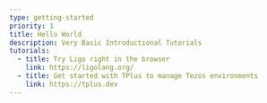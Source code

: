 ```yaml
---
type: getting-started
priority: 1
title: Hello World
description: Very Basic Introductional Tutorials
tutorials:
  - title: Try Ligo right in the browser
    link: https://ligolang.org/
  - title: Get started with TPlus to manage Tezos environments
    link: https://tplus.dev
---
```

